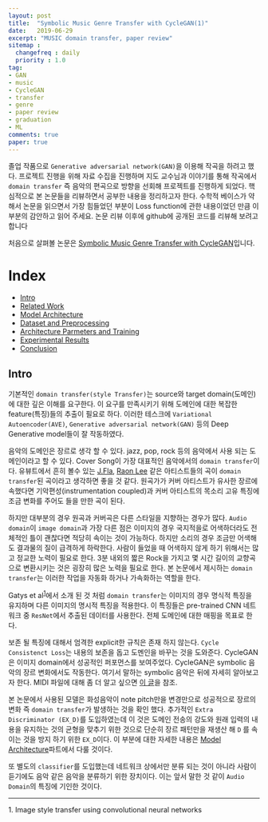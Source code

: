 ```yaml
---
layout: post
title:  "Symbolic Music Genre Transfer with CycleGAN(1)"
date:   2019-06-29
excerpt: "MUSIC domain transfer, paper review"
sitemap :
  changefreq : daily
  priority : 1.0
tag:
- GAN
- music
- CycleGAN
- transfer
- genre
- paper review
- graduation
- ML
comments: true
paper: true
---
```


졸업 작품으로 `Generative adversarial network(GAN)`을 이용해 작곡을 하려고 했다. 프로젝트 진행을 위해 자료 수집을 진행하며 지도 교수님과 이야기를 통해 작곡에서 `domain transfer` 즉 음악의 편곡으로 방향을 선회해 프로젝트를 진행하게 되었다. 핵심적으로 본 논문들을 리뷰하면서 공부한 내용을 정리하고자 한다. 수학적 베이스가 약해서 논문을 읽으면서 가장 힘들었던 부분이 Loss function에 관한 내용이었던 만큼 이 부분의 감안하고 읽어 주세요. 논문 리뷰 이후에 github에 공개된 코드를 리뷰해 보려고 합니다

처음으로 살펴볼 논문은 <a href='https://arxiv.org/abs/1809.07575'>Symbolic Music Genre Transfer with CycleGAN</a>입니다.

# Index
- <a href='https://sihan-son.github.io/CycleGAN-music-intro'>Intro</a>
- <a href='https://sihan-son.github.io/CycleGAN-music-related'>Related Work</a>
- <a href='https://sihan-son.github.io/CycleGAN-music-model'>Model Architecture</a>
- <a href='https://sihan-son.github.io/CycleGAN-music-pre'>Dataset and Preprocessing</a>
- <a href=''>Architecture Parmeters and Training</a>
- <a href=''>Experimental Results</a>
- <a href=''>Conclusion</a>

## Intro 

기본적인 `domain transfer(style Transfer)`는 source와 target domain(도메인)에 대한 깊은 이해를 요구한다.  이 요구를 만족시키기 위해 도메인에 대한 복잡한 feature(특징)들의 추출이 필요로 하다. 이러한 테스크에 `Variational Autoencoder(AVE)`, `Generative adversarial network(GAN)` 등의 Deep Generative model들이 잘 작동하였다.  

음악의 도메인은 장르로 생각 할 수 있다. jazz, pop, rock 등의 음악에서 사용 되는 도메인이라고 할 수 있다. Cover Song이 가장 대표적인 음악에서의 `domain transfer`이다. 유뷰트에서 흔히 볼수 있는 <a href='https://www.youtube.com/channel/UClkRzsdvg7_RKVhwDwiDZOA'>J.Fla</a>, <a href='https://www.youtube.com/channel/UCQn1FqrR2OCjSe6Nl4GlVHw'>Raon Lee</a> 같은 아티스트들의 곡이 `domain transfer`된 곡이라고 생각하면 좋을 것 같다. 원곡가가 커버 아티스트가 유사한 장르에 속했다면 기악편성(instrumentation coupled)과 커버 아티스트의 목소리 고유 특징에 조금 변화를 주어도 들을 만한 곡이 된다.  

하지만 대부분의 경우 원곡과 커버곡은 다른 스타일을 지향하는 경우가 많다. `Audio domain`이 `image domain`과 가장 다른 점은 이미지의 경우 국지적을로 어색하더라도 전체적인 틀이 괜찮다면 적당히 속이는 것이 가능하다. 하지만 소리의 경우 조금만 어색해도 결과물의 질이 급격하게 하락한다. 사람이 들었을 때 어색하지 않게 하기 위해서는 많고 정교한 노력이 필요로 한다. 3분 내외의 짧은 Rock을 가지고 몇 시간 길이의 교향곡으로 변환시키는 것은 굉장히 많은 노력을 필요로 한다. 본 논문에서 제시하는 `domain transfer`는 이러한 작업을 자동화 하거나 가속화하는 역할을 한다.  


Gatys et al<sup><a href="#paper01">1</a></sup>에서 소개 된 것 처럼 `domain transfer`는 이미지의 경우 명식적 특징을 유지하며 다른 이미지의 명시적 특징을 적용한다. 이 특징들은 pre-trained CNN 네트워크 중 `ResNet`에서 추출된 데이터를 사용한다. 전체 도메인에 대한 매핑을 목표로 한다.   

보존 될 특징에 대해서 엄격한 explicit한 규칙은 존재 하지 않는다. `Cycle Consistenct Loss`는 내용의 보존을 돕고 도멘인을 바꾸는 것을 도와준다. CycleGAN은 이미지 domain에서 성공적인 퍼포먼스를 보여주었다. CycleGAN은 symbolic 음악의 장르 변화에서도 작동한다. 여기서 말하는 symbolic 음악은 뒤에 자세히 알아보고자 한다. MIDI 파일에 대해 좀 더 알고 싶으면 <a href='https://sihan-son.github.io/midi'> 이 글</a>을 참조.

본 논문에서 사용된 모델은 화성음악이 note pitch만을 변경만으로 성공적으로 장르의 변화 즉 `domain transfer`가 발생하는 것을 확인 했다. 추가적인 `Extra Discriminator (EX_D)`를 도입하였는데 이 것은 도메인 전송의 강도와 원래 입력의 내용을 유지하는 것의 균형을 맞추기 위한 것으로 단순히 장르 패턴만을 재생산 해 `D` 를 속이는 것을 방지 하기 위한 `EX_D`이다. 이 부분에 대한 자세한 내용은 <a href='#'>Model Architecture</a>파트에서 다룰 것이다. 

또 별도의 `classifier`를 도입했는데 네트워크 상에서만 분류 되는 것이 아니라 사람이 듣기에도 음악 같은 음악을 분류하기 위한 장치이다. 이는 앞서 말한 것 같이 `Audio Domain`의 특징에 기인한 것이다.

---
<a id="paper01">1.</a> Image style transfer using convolutional neural networks



